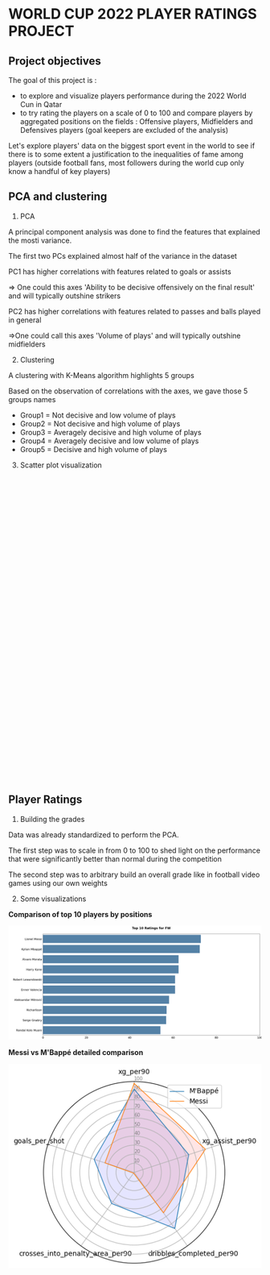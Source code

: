 # WORLD CUP 2022 PLAYER RATINGS PROJECT

## Project objectives


The goal of this project is :
- to explore and visualize players performance during the 2022 World Cun in Qatar
- to try rating the players on a scale of 0 to 100 and compare players by aggregated positions on the fields : Offensive players, Midfielders and Defensives players (goal keepers are excluded of the analysis)

Let's explore players' data on the biggest sport event in the world to see if there is to some extent a justification to the inequalities of fame among players (outside football fans,  most followers during the world cup only know a handful of key players)

## PCA and clustering

1. PCA

A principal component analysis was done to find the features that explained the mosti variance.

The first two PCs explained almost half of the variance in the dataset

PC1 has higher correlations with features related to goals or assists

=> One could this axes 'Ability to be decisive offensively on the final result' and will typically outshine strikers

PC2 has higher correlations with features related to passes and balls played in general

=>One could call this axes 'Volume of plays' and will typically outshine midfielders

2. Clustering

A clustering with K-Means algorithm highlights 5 groups

Based on the observation of correlations with the axes, we gave those 5 groups names

- Group1 = Not decisive and low volume of plays
- Group2 = Not decisive and high volume of plays
- Group3 = Averagely decisive and high volume of plays
- Group4 = Averagely decisive and low volume of plays
- Group5 = Decisive and high volume of plays

3. Scatter plot visualization

<div>                        <script type="text/javascript">window.PlotlyConfig = {MathJaxConfig: 'local'};</script>
        <script charset="utf-8" src="https://cdn.plot.ly/plotly-2.20.0.min.js"></script>                <div id="bf5c896f-8fcd-4381-8e53-e63a4aaeb2f4" class="plotly-graph-div" style="height:600px; width:1000px;"></div>            <script type="text/javascript">                                    window.PLOTLYENV=window.PLOTLYENV || {};                                    if (document.getElementById("bf5c896f-8fcd-4381-8e53-e63a4aaeb2f4")) {                    Plotly.newPlot(                        "bf5c896f-8fcd-4381-8e53-e63a4aaeb2f4",                        [{"hovertemplate":"<b>%{hovertext}</b><br><br>color=Averagely decisive and low volume of plays<br>PC1=%{x}<br>PC2=%{y}<extra></extra>","hovertext":["Aaron Mooy","Aaron Ramsey","Abdelkarim Hassan","Abdulaziz Hatem","Ahmad Nourollahi","Andre-Frank Zambo Anguissa","Aziz Behich","Ben Davies","Collins Fai","Daniel Amartey","Djibril Sow","Ehsan Hajsafi","Ellyes Skhiri","Ethan Ampadu","Filip Kosti\u0107","Francisco Calvo","Gonzalo Plata","Grzegorz Krychowiak","Hidemasa Morita","Idrissa Gana Gueye","Jackson Irvine","Jes\u00fas Gallardo","Joakim M\u00e6hle","Joel Campbell","Jules Kound\u00e9","Kim Min-jae","Ko Itakura","Krystian Bielik","Kr\u00e9pin Diatta","Lee Jae-sung","Lisandro Mart\u00ednez","Marcos Acu\u00f1a","Mario Pa\u0161ali\u0107","Mason Mount","Matty Cash","Mohamed Kanno","Montassar Talbi","Nampalys Mendy","Neco Williams","Noussair Mazraoui","Pepe","Przemys\u0142aw Frankowski","Rapha\u00ebl Varane","R\u00f3-R\u00f3","Saeid Ezatolahi","Salis Abdul Samed","Saud Abdulhamid","Sa\u0161a Luki\u0107","Selim Amallah","Sergej Milinkovi\u0107-Savi\u0107","Sofiane Boufal","Sofyan Amrabat","Strahinja Pavlovi\u0107","Tim Ream","Yassine Meriah","Youssouf Fofana","Yunus Musah"],"legendgroup":"Averagely decisive and low volume of plays","marker":{"color":"rgb(136, 204, 238)","symbol":"circle"},"mode":"markers","name":"Averagely decisive and low volume of plays","orientation":"v","showlegend":true,"x":[-4.564662039477869,-2.8752589150933545,-2.726959887539895,-2.040450794584464,-2.3441105724379576,-1.9687335363267728,-3.6692935254857,-2.5771090107869643,-4.008702767334597,-3.18638382524066,-0.34853889935480076,-1.2052932536728638,-3.6486349206487922,-4.25269016030552,-3.4573797680415024,-5.240067170363894,-0.6758585919132456,-3.21334302998924,-2.6609234070267114,-1.3945711618091534,-1.306712317652956,-2.8688376864332974,-4.119672679753067,-3.8310749070274253,-3.20718079859965,-4.507372122851053,-1.4860843610173122,-3.227926061861919,-0.5784854229950619,-3.103185961609896,-1.8112897524506313,-2.7311384721782463,-1.6459802614265298,-0.5216437436931497,-2.91735586740502,-2.681472189059688,-5.082978327329853,-4.153614385797781,-3.3951022557907846,-2.268931670775283,-1.328341829560721,-1.8948900549512735,-2.9371229478226493,-3.5623435127131824,-1.8751625794614197,-4.2614629910104025,-3.726791836734089,-4.203078263428705,-1.3383104448102254,-0.4179833643048928,-0.879254238070449,-4.558024289766423,-1.06023779607002,-3.7380658432018894,-4.322758055627516,-2.651615042465623,-2.0487874009385543],"xaxis":"x","y":[-0.4741030802717103,-2.4006003395843503,-1.0088657039772226,-3.2522740596276756,-4.073119546612314,-0.9583614678568203,-2.3858441677603013,-0.621977301329316,-1.2755517825122378,-0.5052199431827958,-0.8883295988299148,-1.775575254235952,-0.25820006009538565,-0.26090433583197165,-0.9118583305718616,-1.942864162439898,-2.1941540306686615,-1.6841142386385937,-0.6151810215917762,-1.2836599795052008,-2.565361325899231,-1.8073670544622453,-1.4061253236954632,-1.299345975589249,-0.6748780239858665,-0.8753550675253342,-1.5631261377101264,-2.2324432433039307,-0.6475501257640449,-2.4602313993419784,-1.2626797204167364,-0.29155544425856283,-1.5661833289367424,-1.9035197234466297,-1.33230804806167,-1.2729610464904202,-2.4130106444363704,-0.5696103547314422,-1.879881756417485,-2.1305290149526916,-0.016711986517799447,-2.244794523527703,-2.1714973520435654,-2.9086575285821143,-0.7633175594895769,-1.2070365345269802,-1.4306310432696097,-1.7158002238762293,-3.4706072087074915,-0.8005775653669207,-1.016283003432049,-1.4822328945088696,-0.2153966530445772,-0.5381776491271648,-1.1111084595424963,-0.4430018139768612,-0.27148941048356856],"yaxis":"y","type":"scatter"},{"hovertemplate":"<b>%{hovertext}</b><br><br>color=Averagely decisive and high volume of plays<br>PC1=%{x}<br>PC2=%{y}<extra></extra>","hovertext":["Abdelhamid Sabiri","Adrien Rabiot","Alexis Mac Allister","Alistair Johnston","Andrija \u017divkovi\u0107","Antoine Griezmann","Aur\u00e9lien Tchouam\u00e9ni","Bruno Fernandes","Casemiro","Daley Blind","Diogo Dalot","Du\u0161an Tadi\u0107","Enzo Fern\u00e1ndez","Frenkie de Jong","Hakim Ziyech","Hassan Al-Haydos","Hirving Lozano","Ivan Peri\u0161i\u0107","Jordan Henderson","Joshua Kimmich","Jude Bellingham","Kevin De Bruyne","Kim Jin-su","Luis Ch\u00e1vez","Nahuel Molina","Ousmane Demb\u00e9l\u00e9","Piotr Zieli\u0144ski","Ramin Rezaeian","Rapha\u00ebl Guerreiro","Riley McGree","Rodrygo","Ruben Vargas","Son Heung-min","Steven Berghuis","Tajon Buchanan","Theo Hern\u00e1ndez","Yahya Attiat Allah","\u0130lkay G\u00fcndo\u011fan"],"legendgroup":"Averagely decisive and high volume of plays","marker":{"color":"rgb(204, 102, 119)","symbol":"circle"},"mode":"markers","name":"Averagely decisive and high volume of plays","orientation":"v","showlegend":true,"x":[1.2218190020750808,1.4574496956937837,1.558776050812699,-0.484527894413895,0.6308601846403229,1.8088630539101476,-1.1273793395547789,2.81858782747588,-0.7859786373029607,-0.17439221692413126,-0.050309348149017816,0.6409031652520077,-0.7893801846761533,0.8913230460681967,0.35473455071043164,-0.747106148835334,1.5390016599469876,1.8506493957516625,0.9241669478021075,-1.0743508294927395,0.6620271231548066,0.16558018160221377,-0.0448324665531617,1.3330218178649886,0.3881277057329434,1.8204558433786207,1.994271886131578,1.1669186702707928,1.7671358006530669,0.7731499218656583,1.5691413609048412,1.6312651029051675,2.294235525780925,-0.6449013550743954,2.3036506522826095,0.7905368014321219,0.4524734591785699,-0.6356291933015854],"xaxis":"x","y":[-0.2051762634485391,1.9544984646664554,2.0662088215072627,1.0426410961738206,2.4416029738221927,5.649647879567474,2.857512934202787,5.404146268150292,1.744264591232531,2.6219981797046157,2.4511923239328945,2.9387175820052454,3.6384395769249656,2.4306765603847635,0.9907134221188881,0.7163504042407118,0.6928690304138636,1.2982680982501018,1.3673563034634029,5.581888345323682,2.312544092731268,2.2334368723485123,0.7775308659720561,1.6704842823005703,0.9826173763452879,3.0231870184449647,0.9992392562715616,2.46581286046761,4.099433099227001,-0.34523185180415605,3.4425433329520274,0.026498622833447172,0.536437899392595,0.9480273133342617,1.0531585497288698,3.797127325786924,1.1231901895892213,2.91094956480987],"yaxis":"y","type":"scatter"},{"hovertemplate":"<b>%{hovertext}</b><br><br>color=Not decisive and high volume of plays<br>PC1=%{x}<br>PC2=%{y}<extra></extra>","hovertext":["Achraf Hakimi","Akram Afif","Alex Sandro","Ali Gholizadeh","Antonio R\u00fcdiger","Azzedine Ounahi","A\u00efssa La\u00efdouni","Bernardo Silva","Borna Sosa","Christian Eriksen","C\u00e9sar Montes","Danilo","Federico Valverde","F\u00e9lix Torres Caicedo","Granit Xhaka","Harry Maguire","Hwang In-beom","Ismail Jakobs","Joachim Andersen","John Stones","Jordi Alba","Josip Juranovi\u0107","Jo\u00e3o Cancelo","Jo\u0161ko Gvardiol","Kieran Trippier","Leandro Paredes","Luka Modri\u0107","Luke Shaw","Marcelo Brozovi\u0107","Marquinhos","Mateo Kova\u010di\u0107","Math\u00edas Olivera","Pervis Estupi\u00f1\u00e1n","Pierre H\u00f8jbjerg","Rodrigo Bentancur","Rodrigo De Paul","Sergio Busquets","Sergi\u00f1o Dest","Silvan Widmer","Teun Koopmeiners","Thiago Silva","Thomas Meunier","Thomas Partey","Tyler Adams","Wataru Endo","Weston McKennie","Youssouf Sabaly","\u00c1ngelo Preciado"],"legendgroup":"Not decisive and high volume of plays","marker":{"color":"rgb(221, 204, 119)","symbol":"circle"},"mode":"markers","name":"Not decisive and high volume of plays","orientation":"v","showlegend":true,"x":[-2.55352442169053,-2.256352661014223,-5.498655221449073,-1.1773531679504772,-2.4577304756997873,-1.7585526934050129,-1.4549641193376694,-2.629000371045237,-3.5258084682353683,-2.2680761419230686,-1.4098050481659254,-5.898155722783953,-2.7551677784808604,-2.185674918689613,-2.7022549976420285,-3.037103234275361,-3.105054752440044,-2.2110712942257167,-2.7819853076630805,-3.830382137603981,-2.903752364221097,-3.1345447637199535,-4.801633087673273,-2.888010871297488,-4.39914553889936,-4.859919234891045,-2.6652450536555623,-2.1327812908991044,-3.086920574824352,-3.2209929599863973,-2.02103824247005,-2.641975679862577,-2.6559063828289062,-4.973745945675913,-2.2198477085059904,-1.9493686943407509,-4.002439548518698,-1.5118521537135565,-1.710672945865702,-1.3838388898670342,-2.097880794622142,-1.7661263463844479,-3.43647772418036,-4.46587231766007,-2.242793905270737,-0.8980844357652529,-2.601963482269816,-1.601262406977324],"xaxis":"x","y":[1.6987180035774132,0.421745605091669,1.6718789043421467,0.3076513705609456,0.5793481219576495,0.4276487552507248,1.2483723386626275,1.237702534049355,0.3388194936473409,2.7702492862034,1.6756461359780008,0.4307806645204973,2.339012782675392,0.4350581935894691,0.6642438834798765,1.5573752029189836,0.6123007709844577,0.43302598477425863,1.5825181640773796,1.649461522150815,7.156348762183982,1.381702780115651,0.28593717463952883,0.7929446449588676,1.7048935677652626,1.764671590398891,3.493502671596768,4.291699512438957,1.9782430134980618,3.0658760384990993,2.615560113147085,0.6118632939711461,1.5051468424799028,1.2968748700984951,2.4227286199752904,2.1455191948663295,0.7527448006209989,2.3804292472040696,2.7385001420914623,0.5965707694402917,3.291958823053925,0.8433152356325467,0.3526004124099028,1.692036331177661,1.1017655896944913,0.8227294846564633,2.205694888378678,0.773933297678801],"yaxis":"y","type":"scatter"},{"hovertemplate":"<b>%{hovertext}</b><br><br>color=Decisive and high volume of plays<br>PC1=%{x}<br>PC2=%{y}<extra></extra>","hovertext":["Aleksandar Mitrovi\u0107","Alphonso Davies","Andrej Kramari\u0107","Breel Embolo","Bukayo Saka","Christian Pulisic","Cody Gakpo","Dani Olmo","Davy Klaassen","Enner Valencia","Harry Kane","Jamal Musiala","Jean-Charles Castelletto","Jo\u00e3o F\u00e9lix","Juli\u00e1n \u00c1lvarez","Kudus Mohammed","Kylian Mbapp\u00e9","Lionel Messi","Lucas Paquet\u00e1","Marco Asensio","Marko Livaja","Mehdi Taremi","Memphis","Neymar","Phil Foden","Raphinha","Richarlison","Ritsu Doan","Robert Lewandowski","Salem Al-Dawsari","Serge Gnabry","Timothy Weah","Vinicius J\u00fanior","Xherdan Shaqiri","\u00c1lvaro Morata","\u00c1ngel Di Mar\u00eda"],"legendgroup":"Decisive and high volume of plays","marker":{"color":"rgb(17, 119, 51)","symbol":"circle"},"mode":"markers","name":"Decisive and high volume of plays","orientation":"v","showlegend":true,"x":[6.643866400878299,2.7448115684438426,3.906831884874258,7.075609716520011,4.71702430406197,5.369220857275268,2.8360295123975043,3.3422824664178505,3.3070692760834217,7.218473452802526,6.1712796633472,4.526402174202173,4.9762246644466614,3.6994616980719637,6.508782369360783,3.64823819821608,8.20048141992411,6.845676061814493,3.6765603318048434,3.960614073853909,4.669840894977228,4.268157569806773,4.618153002421599,6.027021676310206,4.873267961639611,3.62823618559958,7.874034010927227,4.110646829731016,5.218521307722108,4.430943050484411,5.226427369939503,3.397025144488479,5.510983034948039,4.536703986224788,9.40776124741742,4.191006247719581],"xaxis":"x","y":[-0.9189258085164382,0.17224697527388136,-0.08586297796156472,-2.2872878579497327,1.4730042193444781,2.5496017908400335,0.09916876703945501,2.063417849903847,0.5965590625994487,-0.9458799442350362,1.5216746477712133,3.7825358774076836,1.6217878862185275,-0.07740861996600018,-1.059146222498563,-0.7413700377120918,3.325686560246035,5.134073960534583,3.5848944631586015,-0.7224460215024795,-1.6642808775449867,0.2800742742580201,0.338930544228543,3.234019817235505,1.7673314695678537,3.264202550444336,-0.7259713913380951,0.03590225950536802,-0.39302085785700897,1.260415883290581,3.269033725603286,-0.18994776204706312,1.3855787452094241,1.4723488620684961,-0.3980002597586324,3.8448671862840436],"yaxis":"y","type":"scatter"},{"hovertemplate":"<b>%{hovertext}</b><br><br>color=Not decisive and low volume of plays<br>PC1=%{x}<br>PC2=%{y}<extra></extra>","hovertext":["Alexis Vega","Almoez Ali","Andr\u00e9 Ayew","Boulaye Dia","Bruno Petkovi\u0107","Bryan Mbeumo","Cho Guesung","Cristiano Ronaldo","Daichi Kamada","Daizen Maeda","Darwin N\u00fa\u00f1ez","Denzel Dumfries","Eric Maxim Choupo-Moting","Facundo Pellistri","Ferr\u00e1n Torres","Firas Al-Buraikan","Gareth Bale","Gavi","Ismaila Sarr","Issam Jebali","I\u00f1aki Williams","Jakub Kami\u0144ski","Jesper Lindstr\u00f8m","Jonathan David","Junya Ito","Keysher Fuller","Kieffer Moore","Lautaro Mart\u00ednez","Mathew Leckie","Michael Estrada","Mitchell Duke","Nicol\u00e1s Tagliafico","Nikola Vla\u0161i\u0107","Randal Kolo Muani","Remo Freuler","Romain Sa\u00efss","Saleh Al-Shehri","Steven Bergwijn","Yeltsin Tejeda","Youssef En-Nesyri"],"legendgroup":"Not decisive and low volume of plays","marker":{"color":"rgb(51, 34, 136)","symbol":"circle"},"mode":"markers","name":"Not decisive and low volume of plays","orientation":"v","showlegend":true,"x":[1.3267306734524467,0.903725895715894,4.417358688847008,3.442171264642859,3.3159385945489315,1.0293371545599341,5.331477495993292,3.233471298674098,0.06803017194023438,5.133077330090289,1.2292079644927638,2.110080629304176,4.297172447572381,0.02404025602444987,3.6579368228630207,-0.4710808824369336,1.5307303577920215,0.7855583363409057,2.8798848008569924,1.9045166992777167,0.36065075043191464,0.682366589394071,-0.21299413496121386,1.6774284534575779,0.38253474177909086,2.4063509247242916,2.5148146389128874,4.285348417337617,2.0575352979111656,0.3834778889090922,2.5095441746856846,0.04161658425208925,0.321891794979768,5.784129652211844,0.42680125381164,1.4847990102958102,2.9278380434441713,0.25433777058968887,2.2318863203232473,3.796268645450847],"xaxis":"x","y":[-1.5358158665344102,-5.7893420360932435,-4.788294809480696,-3.644124282442833,-1.640389155809716,-2.142447051016208,-3.5885814479500744,-2.506386337017399,-2.08855583007334,-5.888674989735894,-3.616312324502921,-0.5074059867913956,-2.2355849420227623,-2.8868196219598943,-1.0966997569910153,-3.0635774026863887,-2.152445810572703,-0.8635420195876837,-0.7148110947260169,-2.9944307477599623,-4.341067131750597,-1.9993489819307526,-3.9716145341882045,-3.7745342283214685,-1.112143003825273,-2.2381490286791683,-2.6898504080993915,-2.9997982717759637,-1.9700787508026127,-3.9690294753527176,-4.021968120997432,-1.0170946785446606,-2.7071940141235196,-3.79884174885721,-1.3804377767394207,-2.0366947107955253,-4.715195605265093,-3.164512467960769,-1.1858276882029126,-4.1862367191388445],"yaxis":"y","type":"scatter"}],                        {"template":{"data":{"histogram2dcontour":[{"type":"histogram2dcontour","colorbar":{"outlinewidth":0,"ticks":""},"colorscale":[[0.0,"#0d0887"],[0.1111111111111111,"#46039f"],[0.2222222222222222,"#7201a8"],[0.3333333333333333,"#9c179e"],[0.4444444444444444,"#bd3786"],[0.5555555555555556,"#d8576b"],[0.6666666666666666,"#ed7953"],[0.7777777777777778,"#fb9f3a"],[0.8888888888888888,"#fdca26"],[1.0,"#f0f921"]]}],"choropleth":[{"type":"choropleth","colorbar":{"outlinewidth":0,"ticks":""}}],"histogram2d":[{"type":"histogram2d","colorbar":{"outlinewidth":0,"ticks":""},"colorscale":[[0.0,"#0d0887"],[0.1111111111111111,"#46039f"],[0.2222222222222222,"#7201a8"],[0.3333333333333333,"#9c179e"],[0.4444444444444444,"#bd3786"],[0.5555555555555556,"#d8576b"],[0.6666666666666666,"#ed7953"],[0.7777777777777778,"#fb9f3a"],[0.8888888888888888,"#fdca26"],[1.0,"#f0f921"]]}],"heatmap":[{"type":"heatmap","colorbar":{"outlinewidth":0,"ticks":""},"colorscale":[[0.0,"#0d0887"],[0.1111111111111111,"#46039f"],[0.2222222222222222,"#7201a8"],[0.3333333333333333,"#9c179e"],[0.4444444444444444,"#bd3786"],[0.5555555555555556,"#d8576b"],[0.6666666666666666,"#ed7953"],[0.7777777777777778,"#fb9f3a"],[0.8888888888888888,"#fdca26"],[1.0,"#f0f921"]]}],"heatmapgl":[{"type":"heatmapgl","colorbar":{"outlinewidth":0,"ticks":""},"colorscale":[[0.0,"#0d0887"],[0.1111111111111111,"#46039f"],[0.2222222222222222,"#7201a8"],[0.3333333333333333,"#9c179e"],[0.4444444444444444,"#bd3786"],[0.5555555555555556,"#d8576b"],[0.6666666666666666,"#ed7953"],[0.7777777777777778,"#fb9f3a"],[0.8888888888888888,"#fdca26"],[1.0,"#f0f921"]]}],"contourcarpet":[{"type":"contourcarpet","colorbar":{"outlinewidth":0,"ticks":""}}],"contour":[{"type":"contour","colorbar":{"outlinewidth":0,"ticks":""},"colorscale":[[0.0,"#0d0887"],[0.1111111111111111,"#46039f"],[0.2222222222222222,"#7201a8"],[0.3333333333333333,"#9c179e"],[0.4444444444444444,"#bd3786"],[0.5555555555555556,"#d8576b"],[0.6666666666666666,"#ed7953"],[0.7777777777777778,"#fb9f3a"],[0.8888888888888888,"#fdca26"],[1.0,"#f0f921"]]}],"surface":[{"type":"surface","colorbar":{"outlinewidth":0,"ticks":""},"colorscale":[[0.0,"#0d0887"],[0.1111111111111111,"#46039f"],[0.2222222222222222,"#7201a8"],[0.3333333333333333,"#9c179e"],[0.4444444444444444,"#bd3786"],[0.5555555555555556,"#d8576b"],[0.6666666666666666,"#ed7953"],[0.7777777777777778,"#fb9f3a"],[0.8888888888888888,"#fdca26"],[1.0,"#f0f921"]]}],"mesh3d":[{"type":"mesh3d","colorbar":{"outlinewidth":0,"ticks":""}}],"scatter":[{"fillpattern":{"fillmode":"overlay","size":10,"solidity":0.2},"type":"scatter"}],"parcoords":[{"type":"parcoords","line":{"colorbar":{"outlinewidth":0,"ticks":""}}}],"scatterpolargl":[{"type":"scatterpolargl","marker":{"colorbar":{"outlinewidth":0,"ticks":""}}}],"bar":[{"error_x":{"color":"#2a3f5f"},"error_y":{"color":"#2a3f5f"},"marker":{"line":{"color":"#E5ECF6","width":0.5},"pattern":{"fillmode":"overlay","size":10,"solidity":0.2}},"type":"bar"}],"scattergeo":[{"type":"scattergeo","marker":{"colorbar":{"outlinewidth":0,"ticks":""}}}],"scatterpolar":[{"type":"scatterpolar","marker":{"colorbar":{"outlinewidth":0,"ticks":""}}}],"histogram":[{"marker":{"pattern":{"fillmode":"overlay","size":10,"solidity":0.2}},"type":"histogram"}],"scattergl":[{"type":"scattergl","marker":{"colorbar":{"outlinewidth":0,"ticks":""}}}],"scatter3d":[{"type":"scatter3d","line":{"colorbar":{"outlinewidth":0,"ticks":""}},"marker":{"colorbar":{"outlinewidth":0,"ticks":""}}}],"scattermapbox":[{"type":"scattermapbox","marker":{"colorbar":{"outlinewidth":0,"ticks":""}}}],"scatterternary":[{"type":"scatterternary","marker":{"colorbar":{"outlinewidth":0,"ticks":""}}}],"scattercarpet":[{"type":"scattercarpet","marker":{"colorbar":{"outlinewidth":0,"ticks":""}}}],"carpet":[{"aaxis":{"endlinecolor":"#2a3f5f","gridcolor":"white","linecolor":"white","minorgridcolor":"white","startlinecolor":"#2a3f5f"},"baxis":{"endlinecolor":"#2a3f5f","gridcolor":"white","linecolor":"white","minorgridcolor":"white","startlinecolor":"#2a3f5f"},"type":"carpet"}],"table":[{"cells":{"fill":{"color":"#EBF0F8"},"line":{"color":"white"}},"header":{"fill":{"color":"#C8D4E3"},"line":{"color":"white"}},"type":"table"}],"barpolar":[{"marker":{"line":{"color":"#E5ECF6","width":0.5},"pattern":{"fillmode":"overlay","size":10,"solidity":0.2}},"type":"barpolar"}],"pie":[{"automargin":true,"type":"pie"}]},"layout":{"autotypenumbers":"strict","colorway":["#636efa","#EF553B","#00cc96","#ab63fa","#FFA15A","#19d3f3","#FF6692","#B6E880","#FF97FF","#FECB52"],"font":{"color":"#2a3f5f"},"hovermode":"closest","hoverlabel":{"align":"left"},"paper_bgcolor":"white","plot_bgcolor":"#E5ECF6","polar":{"bgcolor":"#E5ECF6","angularaxis":{"gridcolor":"white","linecolor":"white","ticks":""},"radialaxis":{"gridcolor":"white","linecolor":"white","ticks":""}},"ternary":{"bgcolor":"#E5ECF6","aaxis":{"gridcolor":"white","linecolor":"white","ticks":""},"baxis":{"gridcolor":"white","linecolor":"white","ticks":""},"caxis":{"gridcolor":"white","linecolor":"white","ticks":""}},"coloraxis":{"colorbar":{"outlinewidth":0,"ticks":""}},"colorscale":{"sequential":[[0.0,"#0d0887"],[0.1111111111111111,"#46039f"],[0.2222222222222222,"#7201a8"],[0.3333333333333333,"#9c179e"],[0.4444444444444444,"#bd3786"],[0.5555555555555556,"#d8576b"],[0.6666666666666666,"#ed7953"],[0.7777777777777778,"#fb9f3a"],[0.8888888888888888,"#fdca26"],[1.0,"#f0f921"]],"sequentialminus":[[0.0,"#0d0887"],[0.1111111111111111,"#46039f"],[0.2222222222222222,"#7201a8"],[0.3333333333333333,"#9c179e"],[0.4444444444444444,"#bd3786"],[0.5555555555555556,"#d8576b"],[0.6666666666666666,"#ed7953"],[0.7777777777777778,"#fb9f3a"],[0.8888888888888888,"#fdca26"],[1.0,"#f0f921"]],"diverging":[[0,"#8e0152"],[0.1,"#c51b7d"],[0.2,"#de77ae"],[0.3,"#f1b6da"],[0.4,"#fde0ef"],[0.5,"#f7f7f7"],[0.6,"#e6f5d0"],[0.7,"#b8e186"],[0.8,"#7fbc41"],[0.9,"#4d9221"],[1,"#276419"]]},"xaxis":{"gridcolor":"white","linecolor":"white","ticks":"","title":{"standoff":15},"zerolinecolor":"white","automargin":true,"zerolinewidth":2},"yaxis":{"gridcolor":"white","linecolor":"white","ticks":"","title":{"standoff":15},"zerolinecolor":"white","automargin":true,"zerolinewidth":2},"scene":{"xaxis":{"backgroundcolor":"#E5ECF6","gridcolor":"white","linecolor":"white","showbackground":true,"ticks":"","zerolinecolor":"white","gridwidth":2},"yaxis":{"backgroundcolor":"#E5ECF6","gridcolor":"white","linecolor":"white","showbackground":true,"ticks":"","zerolinecolor":"white","gridwidth":2},"zaxis":{"backgroundcolor":"#E5ECF6","gridcolor":"white","linecolor":"white","showbackground":true,"ticks":"","zerolinecolor":"white","gridwidth":2}},"shapedefaults":{"line":{"color":"#2a3f5f"}},"annotationdefaults":{"arrowcolor":"#2a3f5f","arrowhead":0,"arrowwidth":1},"geo":{"bgcolor":"white","landcolor":"#E5ECF6","subunitcolor":"white","showland":true,"showlakes":true,"lakecolor":"white"},"title":{"x":0.05},"mapbox":{"style":"light"}}},"xaxis":{"anchor":"y","domain":[0.0,1.0],"title":{"text":"PC1"}},"yaxis":{"anchor":"x","domain":[0.0,1.0],"title":{"text":"PC2"}},"legend":{"title":{"text":"color"},"tracegroupgap":0},"title":{"text":"Projection of WC 2022 players on the two first Principal Components axes"},"height":600,"width":1000},                        {"responsive": true}                    )                };                            </script>        </div>

## Player Ratings

1. Building the grades

Data was already standardized to perform the PCA.

The first step was to scale in from 0 to 100 to shed light on the performance that were significantly better than normal during the competition

The second step was to arbitrary build an overall grade like in football video games using our own weights

2. Some visualizations

        
**Comparison of top 10 players by positions**
        
<img src="images/bar_fw.png">

        
**Messi vs M'Bappé detailed comparison**
        
<img src="images/circle_chart.png">

